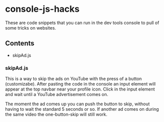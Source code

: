 # console-js-hacks

These are code snippets that you can run in the dev tools console to pull of some tricks on websites.

## Contents
- skipAd.js


### skipAd.js

This is a way to skip the ads on YouTube with the press of a button (customizabe).
After pasting the code in the console an input element will appear at the top navbar near your profile icon.
Click in the input element and wait until a YouTube advertisement comes on.

The moment the ad comes up you can push the button to skip, without having to wait the standard 5 seconds or so.
If another ad comes on during the same video the one-button-skip will still work.
